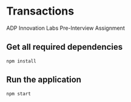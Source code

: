 # Transactions
ADP Innovation Labs Pre-Interview Assignment

## Get all required dependencies
`npm install`

## Run the application
`npm start`
